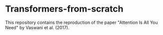 # Transformers-from-scratch
This repository contains the reproduction of the paper "Attention Is All You Need" by Vaswani et al. (2017).
